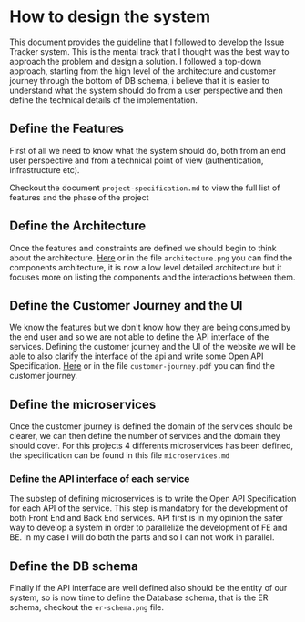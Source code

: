 # How to design the system
This document provides the guideline that I followed to develop the Issue Tracker system. 
This is the mental track that I thought was the best way to approach the problem and design a solution.
I followed a top-down approach, starting from the high level of the architecture and customer journey through the bottom of DB schema, i believe that it is easier to understand what the system should do from a user perspective and then define the technical details of the implementation. 

## Define the Features
First of all we need to know what the system should do, both from an end user perspective and from a technical point of view (authentication, infrastructure etc). 

Checkout the document `project-specification.md` to view the full list of features and the phase of the project

## Define the Architecture
Once the features and constraints are defined we should begin to think about the architecture. [Here](https://docs.google.com/presentation/d/1k3RajdNzf6ttPJXNC8LM1m64zh2PVCmN1LBDGD2KURc/edit#slide=id.p) or in the file `architecture.png` you can find the components architecture, it is now a low level detailed architecture but it focuses more on listing the components and the interactions between them.

## Define the Customer Journey and the UI
We know the features but we don't know how they are being consumed by the end user and so we are not able to define the API interface of the services. 
Defining the customer journey and the UI of the website we will be able to also clarify the interface of the api and write some Open API Specification. 
[Here](https://www.figma.com/file/yapnLLAbBXQKZGPpbZ7DGN/yait---customer-journey?node-id=0%3A1) or in the file `customer-journey.pdf` you can find the customer journey. 

## Define the microservices 
Once the customer journey is defined the domain of the services should be clearer, we can then define the number of services and the domain they should cover. 
For this projects 4 differents microservices has been defined, the specification can be found in this file `microservices.md`

### Define the API interface of each service
The substep of defining microservices is to write the Open API Specification for each API of the service. This step is mandatory for the development of both Front End and Back End services. API first is in my opinion the safer way to develop a system in order to parallelize the development of FE and BE. In my case I will do both the parts and so I can not work in parallel. 

## Define the DB schema
Finally if the API interface are well defined also should be the entity of our system, so is now time to define the Database schema, that is the ER schema, checkout the `er-schema.png` file. 


